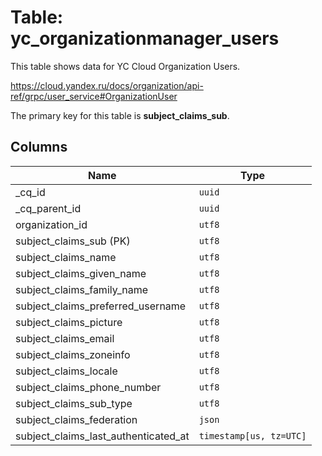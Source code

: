 # Table: yc_organizationmanager_users

This table shows data for YC Cloud Organization Users.

https://cloud.yandex.ru/docs/organization/api-ref/grpc/user_service#OrganizationUser

The primary key for this table is **subject_claims_sub**.

## Columns

| Name          | Type          |
| ------------- | ------------- |
|_cq_id|`uuid`|
|_cq_parent_id|`uuid`|
|organization_id|`utf8`|
|subject_claims_sub (PK)|`utf8`|
|subject_claims_name|`utf8`|
|subject_claims_given_name|`utf8`|
|subject_claims_family_name|`utf8`|
|subject_claims_preferred_username|`utf8`|
|subject_claims_picture|`utf8`|
|subject_claims_email|`utf8`|
|subject_claims_zoneinfo|`utf8`|
|subject_claims_locale|`utf8`|
|subject_claims_phone_number|`utf8`|
|subject_claims_sub_type|`utf8`|
|subject_claims_federation|`json`|
|subject_claims_last_authenticated_at|`timestamp[us, tz=UTC]`|